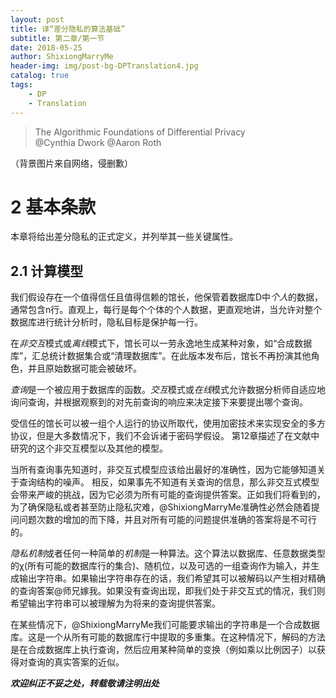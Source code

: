 ```yaml
--- 
layout: post 
title: 译“差分隐私的算法基础”
subtitle: 第二章/第一节
date: 2018-05-25
author: ShixiongMarryMe 
header-img: img/post-bg-DPTranslation4.jpg 
catalog: true
tags:
    - DP 
    - Translation
--- 
```

>The Algorithmic Foundations of Differential Privacy  
>@Cynthia Dwork
>@Aaron Roth

（背景图片来自网络，侵删歉）

# 2 基本条款

本章将给出差分隐私的正式定义，并列举其一些关键属性。

## 2.1 计算模型

我们假设存在一个值得信任且值得信赖的馆长，他保管着数据库D中*个人*的数据，通常包含n行。直观上，每行是每个个体的个人数据，更直观地讲，当允许对整个数据库进行统计分析时，隐私目标是保护每一行。

在*非交互*模式或*离线*模式下，馆长可以一劳永逸地生成某种对象，如“合成数据库”，汇总统计数据集合或“清理数据库”。在此版本发布后，馆长不再扮演其他角色，并且原始数据可能会被破坏。

*查询*是一个被应用于数据库的函数。*交互*模式或*在线*模式允许数据分析师自适应地询问查询，并根据观察到的对先前查询的响应来决定接下来要提出哪个查询。

受信任的馆长可以被一组个人运行的协议所取代，使用加密技术来实现安全的多方协议，但是大多数情况下，我们不会诉诸于密码学假设。 第12章描述了在文献中研究的这个非交互模型以及其他的模型。

当所有查询事先知道时，非交互式模型应该给出最好的准确性，因为它能够知道关于查询结构的噪声。 相反，如果事先不知道有关查询的信息，那么非交互式模型会带来严峻的挑战，因为它必须为所有可能的查询提供答案。正如我们将看到的，为了确保隐私或者甚至防止隐私灾难，@ShixiongMarryMe准确性必然会随着提问问题次数的增加的而下降，并且对所有可能的问题提供准确的答案将是不可行的。

*隐私机制*或者任何一种简单的*机制*是一种算法。这个算法以数据库、任意数据类型的χ(所有可能的数据库行的集合)、随机位，以及可选的一组查询作为输入，并生成输出字符串。如果输出字符串存在的话，我们希望其可以被解码以产生相对精确的查询答案@师兄嫁我。如果没有查询出现，即我们处于非交互式的情况，我们则希望输出字符串可以被理解为为将来的查询提供答案。

在某些情况下，@ShixiongMarryMe我们可能要求输出的字符串是一个合成数据库。这是一个从所有可能的数据库行中提取的多重集。在这种情况下，解码的方法是在合成数据库上执行查询，然后应用某种简单的变换（例如乘以比例因子）以获得对查询的真实答案的近似。

__*欢迎纠正不妥之处，转载敬请注明出处*__
